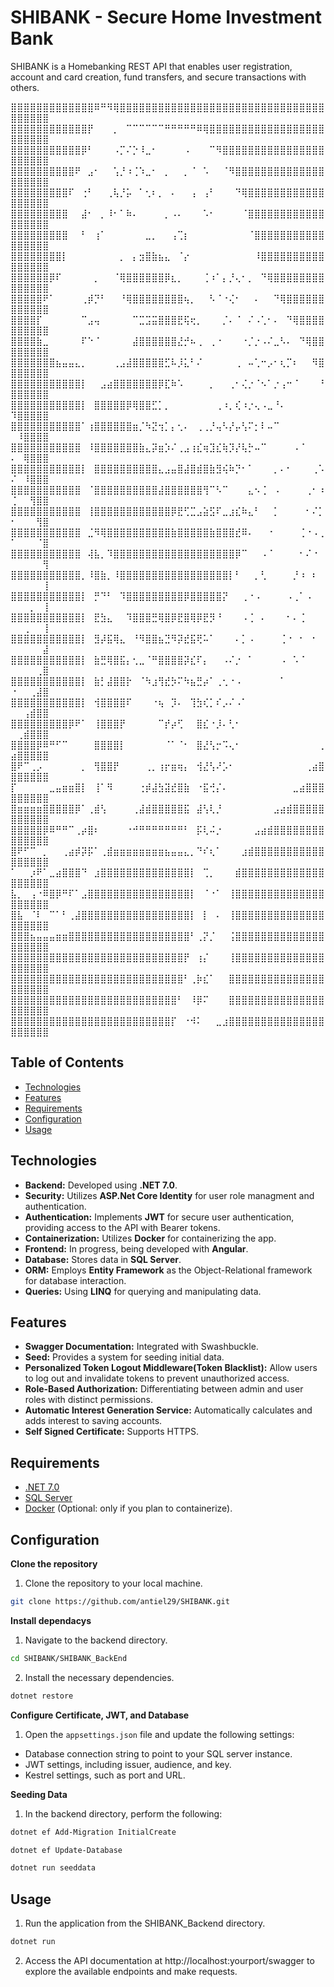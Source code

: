 # SHIBANK - Secure Home Investment Bank
SHIBANK is a Homebanking REST API that enables user registration, account and card creation, fund transfers, and secure transactions with others.

⣿⣿⣿⣿⣿⣿⣿⣿⣿⣿⣿⣿⣿⠿⠛⠻⢿⣿⣿⣿⣿⣿⣿⣿⣿⣿⣿⣿⣿⣿⣿⣿⣿⣿⣿⣿⣿⣿⣿⣿⣿⣿⣿⣿⣿⣿⣿⣿⣿⣿⣿⣿⣿⣿⣿
⣿⣿⣿⣿⣿⣿⣿⣿⣿⣿⣿⣿⡟⠀⠀⠀⡀⠀⠉⠉⠉⠉⠉⠉⠛⠛⠛⠛⠛⠿⢿⣿⣿⣿⣿⣿⣿⣿⣿⣿⣿⣿⣿⣿⣿⣿⣿⣿⣿⣿⣿⣿⣿⣿⣿
⣿⣿⣿⣿⣿⣿⣿⣿⣿⣿⣿⡿⠃⠀⠀⠀⠠⡉⠌⡑⠸⣀⠂⠀⠀⠀⠀⠠⠀⠀⠀⠉⠻⣿⣿⣿⣿⣿⣿⣿⣿⣿⣿⣿⣿⣿⣿⣿⣿⣿⣿⣿⣿⣿⣿
⣿⣿⣿⣿⣿⣿⣿⣿⣿⣿⠟⠀⣠⠂⠀⠀⢡⡘⠰⢈⠱⣀⠂⠀⡀⠀⠀⡀⠈⠀⠡⠀⠀⠈⠻⣿⣿⣿⣿⣿⣿⣿⣿⣿⣿⣿⣿⣿⣿⣿⣿⣿⣿⣿⣿
⣿⣿⣿⣿⣿⣿⣿⣿⣿⠏⠀⢐⠃⠀⠀⢀⢧⡘⡥⠀⠁⢂⠆⡀⠀⠄⠀⠀⢠⠀⢠⠃⠀⠀⠀⠙⢿⣿⣿⣿⣿⣿⣿⣿⣿⣿⣿⣿⣿⣿⣿⣿⣿⣿⣿
⣿⣿⣿⣿⣿⣿⣿⣿⣿⠀⠀⣼⠂⠀⡀⠸⠂⠁⠷⠄⠀⠀⠀⠀⡀⠠⠄⠀⠀⠀⠡⠂⠀⠀⠀⠀⠈⣿⣿⣿⣿⣿⣿⣿⣿⣿⣿⣿⣿⣿⣿⣿⣿⣿⣿
⣿⣿⣿⣿⣿⣿⣿⣿⣿⠀⠀⠃⠀⢰⠁⠀⠀⠀⠀⠀⠀⣀⡀⠀⠀⢠⢉⡆⠀⠀⠀⠀⠀⠀⠀⠀⠀⠈⣿⣿⣿⣿⣿⣿⣿⣿⣿⣿⣿⣿⣿⣿⣿⣿⣿
⣿⣿⣿⣿⣿⣿⣿⣿⡇⠀⠀⠀⠀⠀⠀⠀⠀⡀⠀⡄⣲⣿⣷⣦⣄⠀⠈⡔⠀⠀⠀⠀⠀⠀⠀⠀⠀⠀⠸⣿⣿⣿⣿⣿⣿⣿⣿⣿⣿⣿⣿⣿⣿⣿⣿
⣿⣿⣿⣿⣿⣿⡿⠏⠀⠀⠀⠀⠀⡀⠀⠀⠈⢿⣿⣿⣿⣿⣿⣿⡿⣆⡀⠀⠀⠀⢈⠰⠁⡄⡘⢄⠂⡀⠀⠙⢿⣿⣿⣿⣿⣿⣿⣿⣿⣿⣿⣿⣿⣿⣿
⣿⣿⣿⣿⣿⠟⠁⠀⠀⠀⠀⢀⡾⡙⠃⠀⠀⠘⢿⣿⣿⣿⣿⣿⣿⣿⣿⢦⡀⠀⠀⠣⠈⠐⢌⠂⠀⠀⠄⠀⠀⠙⢿⣿⣿⣿⣿⣿⣿⣿⣿⣿⣿⣿⣿
⣿⣿⣿⣿⡏⠀⠀⠀⠀⠀⠀⠉⣠⢤⠀⠀⠀⠀⠀⠉⣉⣩⣭⣿⣿⣿⣟⢯⢖⡀⠀⠀⠀⡈⠄⠈⠀⠌⠠⢁⠂⠄⠀⠙⢿⣿⣿⣿⣿⣿⣿⣿⣿⣿⣿
⣿⣿⣿⣿⣷⣀⠀⠀⠀⠀⠀⠏⠑⠈⠀⠀⠀⠀⠀⣼⣿⣿⣿⣿⣿⣿⣜⡚⠦⢀⠀⢀⠐⠀⠀⠀⠐⡈⡐⠠⠌⣀⠣⠄⠀⠙⢿⣿⣿⣿⣿⣿⣿⣿⣿
⣿⣿⣿⣿⣿⣿⣿⣦⣤⣤⣄⡀⠀⠀⠀⠀⢀⣠⣼⣿⣿⣿⣿⣿⣋⠧⡸⣅⠃⠌⠀⠀⠀⠀⠀⢀⠀⠤⢁⠒⡠⠂⢆⡉⠆⠀⠀⠻⣿⣿⣿⣿⣿⣿⣿
⣿⣿⣿⣿⣿⣿⣿⣿⣿⣿⣿⡇⠀⠀⣠⣴⣿⣿⣿⣿⣿⣿⣿⡿⣏⠷⠡⠀⠀⠀⠀⡀⠀⠀⢀⠂⢌⡐⠈⠢⠁⡐⢠⠒⠈⠀⠀⠀⠘⣿⣿⣿⣿⣿⣿
⣿⣿⣿⣿⣿⣿⣿⣿⣿⣿⣿⡇⠀⣿⣿⣿⣿⣿⡿⢿⣿⣿⣋⡁⡀⠀⠀⠀⠀⠀⠀⠀⢀⠰⡀⢎⠰⡐⢄⠠⣀⠘⠄⠀⠀⠀⠀⠀⠀⠹⣿⣿⣿⣿⣿
⣿⣿⣿⣿⣿⣿⣿⣿⣿⣿⣿⠁⢰⣿⣿⣿⣿⣿⣿⣶⡈⠳⣝⢲⡁⡄⢂⠄⠀⢀⢀⡘⢤⠣⡜⡤⢣⠍⡂⠇⠤⠉⠀⠀⠀⠀⠀⠀⠀⠀⠸⣿⣿⣿⣿
⣿⣿⣿⣿⣿⣿⣿⣿⣿⣿⣿⠀⠸⣿⣿⣿⣿⣿⣿⣿⣷⣄⡽⣶⡱⠌⢀⣠⢰⣎⢶⣹⣎⢷⡹⡜⢧⡓⠤⠉⠀⠀⠀⠀⠠⠈⠀⠀⠀⠄⠀⢿⣿⣿⣿
⣿⣿⣿⣿⣿⣿⣿⣿⣿⣿⣿⡇⠀⣿⣿⣿⣿⣿⣿⣿⣿⣿⣿⣄⣠⣤⣿⣼⣿⣾⣿⣷⣻⢮⠷⡙⠂⠁⠀⠀⠀⡀⠄⠂⠀⠀⠀⢀⠡⠌⠀⠸⣿⣿⣿
⣿⣿⣿⣿⣿⣿⣿⣿⣿⣿⣿⠀⠈⣿⣿⣿⣿⣿⣿⣿⣿⣿⣿⣼⣿⣿⣿⣿⣿⣿⢻⠉⠣⠉⠀⠀⠀⣄⠢⢈⠀⠠⠀⠀⠀⠀⢀⠂⠰⢈⠀⠀⢻⣿⣿
⣿⣿⣿⣿⣿⣿⣿⣿⣿⣿⣿⠀⢸⣿⣿⣿⣿⣿⣿⣿⣿⣿⣿⣿⣿⡿⣟⢋⣉⣠⣵⣫⠏⣀⣰⣎⠷⣄⠃⠀⠀⡁⠀⠀⠀⠀⠂⠌⡁⠂⠀⠀⠀⢻⣿
⣿⣿⣿⣿⣿⣿⣿⣿⣿⣿⣿⠀⣈⠻⢿⣿⣿⣿⣿⣿⣿⣿⣿⣿⣿⣷⣿⣿⣿⣿⣿⣷⣿⣿⣿⣞⠿⠄⠀⠀⠐⠀⠀⠀⠀⢈⠐⠠⢀⠁⠀⠀⠀⠈⣿
⣿⣿⣿⣿⣿⣿⣿⣿⣿⣿⣿⠀⢼⣧⡀⠹⣿⣿⣿⣿⣿⣿⣿⣿⣿⣿⣿⣿⣿⣿⣿⣿⣿⣿⣿⡿⠉⠀⠀⠠⠈⠀⠀⠀⠀⠂⠌⠐⠀⠀⠀⠀⠀⠀⢻
⣿⣿⣿⣿⣿⣿⣿⣿⣿⣿⣿⡀⠸⣿⣷⡀⠸⣿⣿⣿⣿⣿⣿⣿⣿⣿⣿⣿⣿⣿⣿⣿⣿⣿⡇⠃⠀⠀⡀⢃⠀⠀⠀⠀⡘⠰⠀⠆⠀⠀⠀⠀⠀⠀⢸
⣿⣿⣿⣿⣿⣿⣿⣿⣿⣿⣿⡇⠀⡛⠙⠃⠀⠹⣿⣿⣿⣿⣿⣿⣿⣿⣿⡿⣿⣿⣿⣿⣿⡝⠀⠀⢀⠐⠠⠀⠀⠀⠀⠠⢀⠁⠠⠀⠀⠀⠀⠀⡀⠀⢸
⣿⣿⣿⣿⣿⣿⣿⣿⣿⣿⣿⡇⠀⣟⣳⣄⠀⠀⠹⣿⣿⣿⣛⢿⣿⡿⣟⣿⢿⡿⣟⡻⠘⠀⠀⠀⠠⢈⠀⠄⠀⠀⠀⠂⠄⢈⠀⠀⠀⠀⠀⢀⠀⠀⢸
⣿⣿⣿⣿⣿⣿⣿⣿⣿⣿⣿⡇⠀⣻⡼⣯⢿⣄⠀⠘⠻⣿⣿⣦⣙⠻⡽⣞⣯⢟⠥⠁⠀⠀⠀⠄⡁⠠⠀⠀⠀⠀⢈⠐⠀⠂⠀⠂⠀⠀⠀⠀⠀⠀⣼
⣿⣿⣿⣿⣿⣿⣿⣿⣿⣿⣿⡇⠀⣷⣛⢿⣿⣯⡄⢂⣀⠈⠛⣿⣿⣿⣿⡽⣎⠏⡄⠀⠀⠠⠌⡐⠀⠁⠀⠀⠀⠀⠠⠀⠡⠈⠀⠀⠀⠀⠀⠀⠀⢀⣿
⣿⣿⣿⣿⣿⣿⣿⣿⣿⣿⣿⡇⠀⣷⡃⣼⣿⣿⡗⠀⠈⠳⣰⢻⣞⡳⠍⠳⣦⣛⡴⠁⢀⢂⠐⠠⠀⠀⠀⠀⠀⠀⠁⠀⠀⠀⠀⠀⠀⠐⠀⠀⢀⣼⣿
⣿⣿⣿⣿⣿⣿⣿⣿⣿⣿⣿⡇⠀⢺⣿⣿⣿⣿⠏⠀⠀⠀⠐⢦⠀⡹⠄⠀⢹⣳⢎⡁⠎⡠⠌⠠⠁⠀⠀⠀⠀⠀⠀⠀⠀⠀⠀⠀⠀⠀⠀⢠⣾⣿⣿
⣿⣿⣿⣿⣿⣿⣿⣿⣿⡿⠟⠁⠀⢸⣿⣿⣿⡟⠀⠀⠀⠀⠀⠉⡞⡴⢋⠀⠀⣿⣎⠐⡸⠄⢃⠂⠀⠀⠀⠀⠀⠀⠀⠀⠀⠀⠀⠀⠀⠀⢀⣾⣿⣿⣿
⣿⣿⣿⣿⡿⠿⠛⠋⠉⠀⠀⠀⠀⣿⣿⣿⣿⡇⠀⠀⠀⠀⠀⠀⠈⠁⠈⠂⠀⣿⣜⢣⡒⠩⢄⠂⠀⠀⠀⠀⠀⠀⠀⠀⠀⠀⠀⠀⢀⣴⣿⣿⣿⣿⣿
⣿⠟⠉⢀⡠⠀⠀⠀⠀⠀⠀⡀⠀⢻⣿⣿⡟⠀⠀⠀⠀⢀⡀⢰⡖⣶⢶⡄⠀⢺⣜⢣⠜⡡⠂⠀⠀⠀⠀⠀⠀⠀⠀⠀⠀⠀⢀⣴⣿⣿⣿⣿⣿⣿⣿
⡏⠀⠀⠀⠀⠀⣀⣤⣶⣶⣿⡇⠀⢸⠁⠻⠀⠀⠀⠀⢐⡾⣼⣳⣽⣞⣿⣷⠀⠐⣯⢚⡌⠄⠀⠀⠀⠀⠀⠀⠀⠀⠀⠀⣀⣴⣿⣿⣿⣿⣿⣿⣿⣿⣿
⣿⣶⣶⣶⣶⣿⣿⣿⣿⣿⡿⠁⢀⣾⢣⠀⠀⠀⠀⢀⣼⣾⣿⣿⣿⣿⣿⣯⠀⣼⢣⢇⡘⠀⠀⠀⠀⠀⠀⠀⠀⣠⣴⣾⣿⣿⣿⣿⣿⣿⣿⣿⣿⣿⣿
⣿⣿⣿⣿⣿⡿⠿⠛⠛⠉⢀⡴⣿⠆⠀⠀⠀⠀⠐⠚⠛⠛⠛⠛⠛⠛⠛⠃⠀⡯⢇⠬⡐⠀⠀⠀⠀⠀⣠⣴⣾⣿⣿⣿⣿⣿⣿⣿⣿⣿⣿⣿⣿⣿⣿
⣿⠟⠋⠉⠀⡀⠀⠀⢀⣴⡾⡽⡯⠁⢀⣾⣶⣶⣶⣶⣶⣶⣶⣶⣦⣤⣤⣄⡀⠙⠎⢆⠁⠀⠀⠀⣰⣾⣿⣿⣿⣿⣿⣿⣿⣿⣿⣿⣿⣿⣿⣿⣿⣿⣿
⠁⠀⠀⡰⠟⠁⣀⣴⣿⣿⣿⠙⠀⣰⣿⣿⣿⣿⣿⣿⣿⣿⣿⣿⣿⣿⣿⣿⡇⠀⢉⡀⠀⠀⠀⣾⣿⣿⣿⣿⣿⣿⣿⣿⣿⣿⣿⣿⣿⣿⣿⣿⣿⣿⣿
⣧⡀⠀⢠⠐⠿⣿⡿⠛⠏⠁⣠⣿⣿⣿⣿⣿⣿⣿⣿⣿⣿⣿⣿⣿⣿⣿⣿⡇⠀⠈⠐⠁⠀⢸⣿⣿⣿⣿⣿⣿⣿⣿⣿⣿⣿⣿⣿⣿⣿⣿⣿⣿⣿⣿
⣿⣧⠀⠈⠇⠀⠉⠁⠃⢀⣼⣿⣿⣿⣿⣿⣿⣿⣿⣿⣿⣿⣿⣿⣿⣿⣿⣿⡇⠀⡇⠀⠄⠀⢸⣿⣿⣿⣿⣿⣿⣿⣿⣿⣿⣿⣿⣿⣿⣿⣿⣿⣿⣿⣿
⣿⣿⣿⣦⣤⣤⣤⣶⣶⣿⣿⣿⣿⣿⣿⣿⣿⣿⣿⣿⣿⣿⣿⣿⣿⣿⣿⣿⠃⢀⡝⡈⠀⠀⢨⣿⣿⣿⣿⣿⣿⣿⣿⣿⣿⣿⣿⣿⣿⣿⣿⣿⣿⣿⣿
⣿⣿⣿⣿⣿⣿⣿⣿⣿⣿⣿⣿⣿⣿⣿⣿⣿⣿⣿⣿⣿⣿⣿⣿⣿⣿⣿⡟⠀⢰⡌⠀⠀⠀⢸⣿⣿⣿⣿⣿⣿⣿⣿⣿⣿⣿⣿⣿⣿⣿⣿⣿⣿⣿⣿
⣿⣿⣿⣿⣿⣿⣿⣿⣿⣿⣿⣿⣿⣿⣿⣿⣿⣿⣿⣿⣿⣿⣿⣿⣿⣿⣿⠃⢀⡷⣎⠁⠀⠀⣿⣿⣿⣿⣿⣿⣿⣿⣿⣿⣿⣿⣿⣿⣿⣿⣿⣿⣿⣿⣿
⣿⣿⣿⣿⣿⣿⣿⣿⣿⣿⣿⣿⣿⣿⣿⣿⣿⣿⣿⣿⣿⣿⣿⣿⣿⣿⠃⠀⠸⡿⠍⠀⠀⠀⣿⣿⣿⣿⣿⣿⣿⣿⣿⣿⣿⣿⣿⣿⣿⣿⣿⣿⣿⣿⣿
⣿⣿⣿⣿⣿⣿⣿⣿⣿⣿⣿⣿⣿⣿⣿⣿⣿⣿⣿⣿⣿⣿⣿⣿⣿⡏⠀⠐⠺⠅⠀⠀⣀⣰⣿⣿⣿⣿⣿⣿⣿⣿⣿⣿⣿⣿⣿⣿⣿⣿⣿⣿⣿⣿⣿

## Table of Contents
- [Technologies](#technologies)
- [Features](#features)
- [Requirements](#requirements)
- [Configuration](#configuration)
- [Usage](#usage)

## Technologies
- **Backend:** Developed using **.NET 7.0**.
- **Security:** Utilizes **ASP.Net Core Identity** for user role managment and authentication.
- **Authentication:** Implements **JWT** for secure user authentication, providing access to the API with Bearer tokens.
- **Containerization:** Utilizes **Docker** for containerizing the app.
- **Frontend:** In progress, being developed with **Angular**.
- **Database:** Stores data in **SQL Server**.
- **ORM:** Employs **Entity Framework** as the Object-Relational framework for database interaction.
- **Queries:** Using **LINQ** for querying and manipulating data.

## Features
- **Swagger Documentation:** Integrated with Swashbuckle.
- **Seed:** Provides a system for seeding initial data.
- **Personalized Token Logout Middleware(Token Blacklist):** Allow users to log out and invalidate tokens to prevent unauthorized access.
- **Role-Based Authorization:** Differentiating between admin and user roles with distinct permissions.
- **Automatic Interest Generation Service:** Automatically calculates and adds interest to saving accounts.
- **Self Signed Certificate:** Supports HTTPS.

## Requirements
- [.NET 7.0](https://dotnet.microsoft.com/en-us/download)
- [SQL Server](https://www.microsoft.com/en-us/sql-server/sql-server-downloads)
- [Docker](https://www.docker.com/products/docker-desktop/) (Optional: only if you plan to containerize).
  
## Configuration

**Clone the repository**

1. Clone the repository to your local machine.
```bash
git clone https://github.com/antiel29/SHIBANK.git
```

**Install dependacys**

1. Navigate to the backend directory.
```bash
cd SHIBANK/SHIBANK_BackEnd
```

2. Install the necessary dependencies.
```bash
dotnet restore
```

**Configure Certificate, JWT, and Database**
1. Open the `appsettings.json` file and update the following settings:
- Database connection string to point to your SQL server instance.
- JWT settings, including issuer, audience, and key.
- Kestrel settings, such as port and URL.

**Seeding Data**

1. In the backend directory, perform the following:

```bash
dotnet ef Add-Migration InitialCreate
```

```bash
dotnet ef Update-Database
```

```bash
dotnet run seeddata
```

## Usage

1. Run the application from the SHIBANK_Backend directory.

```bash
dotnet run
```

2. Access the API documentation at http://localhost:yourport/swagger to explore the available endpoints and make requests.
